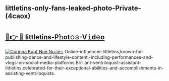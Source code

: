 ## littletins-only-fans​-leaked-photo​-Private-(4caox)


# <h2><a href="https://mediaupload.pro?title=littletins&ref=git">🔗👉 🔴 littletins-P𝚑ot𝚘𝚜-V𝚒d𝚎o</a></h2>

[![Corinna Kopf Nue Nu𝚍e𝚜](https://i.imgur.com/0qMVB7G.gif)](https://mediaupload.pro?title=littletins&ref=git)
Online-influencer-littletins,known-for-publishing-dance-and-lifestyle-content,-including-performances-and-vlogs-on-social-media-platforms.Brilliant-ventriloquist-assistant-littletins,celebrated-for-their-exceptional-abilities-and-accomplishments-in-assisting-ventriloquists.  